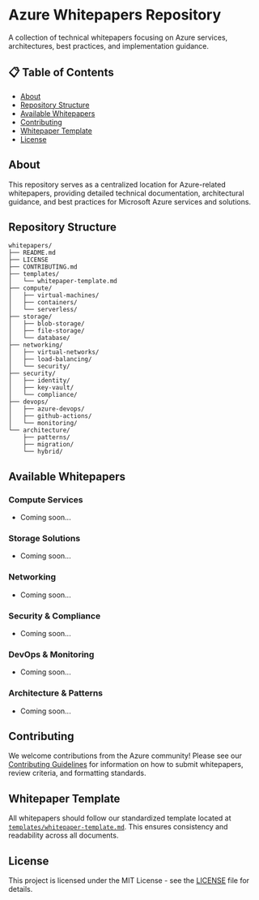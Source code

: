 # Azure Whitepapers Repository

A collection of technical whitepapers focusing on Azure services, architectures, best practices, and implementation guidance.

## 📋 Table of Contents

- [About](#about)
- [Repository Structure](#repository-structure)
- [Available Whitepapers](#available-whitepapers)
- [Contributing](#contributing)
- [Whitepaper Template](#whitepaper-template)
- [License](#license)

## About

This repository serves as a centralized location for Azure-related whitepapers, providing detailed technical documentation, architectural guidance, and best practices for Microsoft Azure services and solutions.

## Repository Structure

```
whitepapers/
├── README.md
├── LICENSE
├── CONTRIBUTING.md
├── templates/
│   └── whitepaper-template.md
├── compute/
│   ├── virtual-machines/
│   ├── containers/
│   └── serverless/
├── storage/
│   ├── blob-storage/
│   ├── file-storage/
│   └── database/
├── networking/
│   ├── virtual-networks/
│   ├── load-balancing/
│   └── security/
├── security/
│   ├── identity/
│   ├── key-vault/
│   └── compliance/
├── devops/
│   ├── azure-devops/
│   ├── github-actions/
│   └── monitoring/
└── architecture/
    ├── patterns/
    ├── migration/
    └── hybrid/
```

## Available Whitepapers

### Compute Services
- Coming soon...

### Storage Solutions
- Coming soon...

### Networking
- Coming soon...

### Security & Compliance
- Coming soon...

### DevOps & Monitoring
- Coming soon...

### Architecture & Patterns
- Coming soon...

## Contributing

We welcome contributions from the Azure community! Please see our [Contributing Guidelines](CONTRIBUTING.md) for information on how to submit whitepapers, review criteria, and formatting standards.

## Whitepaper Template

All whitepapers should follow our standardized template located at [`templates/whitepaper-template.md`](templates/whitepaper-template.md). This ensures consistency and readability across all documents.

## License

This project is licensed under the MIT License - see the [LICENSE](LICENSE) file for details.